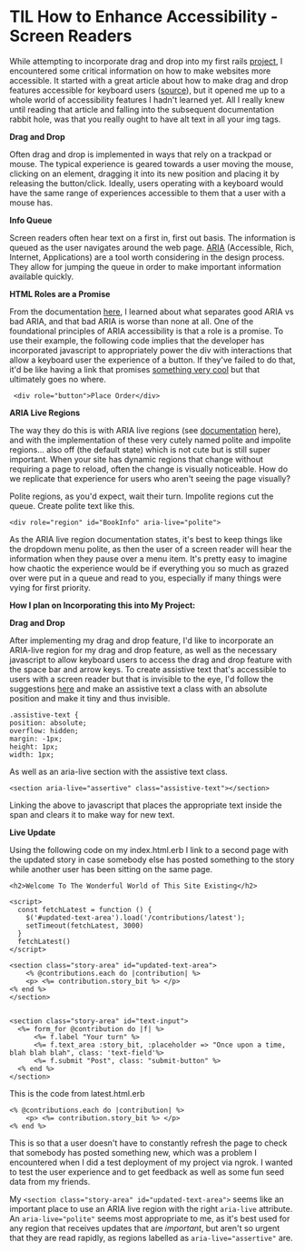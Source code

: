 # TIL How to Enhance Accessibility - Screen Readers

While attempting to incorporate drag and drop into my first rails [project](https://yasmina95.hashnode.dev/project-1-day-0), I encountered some critical information on how to make websites more accessible. It started with a great article about how to make drag and drop features accessible for keyboard users ([source](https://medium.com/salesforce-ux/4-major-patterns-for-accessible-drag-and-drop-1d43f64ebf09)), but it opened me up to a whole world of accessibility features I hadn't learned yet. All I really knew until reading that article and falling into the subsequent documentation rabbit hole, was that you really ought to have alt text in all your img tags. 

**Drag and Drop**

Often drag and drop is implemented in ways that rely on a trackpad or mouse. The typical experience is geared towards a user moving the mouse, clicking on an element, dragging it into its new position and placing it by releasing the button/click. Ideally, users operating with a keyboard would have the same range of experiences accessible to them that a user with a mouse has. 

**Info Queue**

Screen readers often hear text on a first in, first out basis. The information is queued as the user navigates around the web page. [ARIA](https://www.w3.org/TR/2011/CR-wai-aria-20110118/states_and_properties#attrs_liveregions) (Accessible, Rich, Internet, Applications) are a tool worth considering in the design process. They allow for jumping the queue in order to make important information available quickly. 

**HTML Roles are a Promise**

From the documentation [here](https://w3c.github.io/aria-practices/#no_aria_better_bad_aria), I learned about what separates good ARIA vs bad ARIA, and that bad ARIA is worse than none at all. One of the foundational principles of ARIA accessibility is that a role is a promise. To use their example, the following code implies that the developer has incorporated javascript to appropriately power the div with interactions that allow a keyboard user the experience of a button. If they've failed to do that, it'd be like having a link that promises [something very cool](Link) but that ultimately goes no where.

```
 <div role="button">Place Order</div>
```

**ARIA Live Regions**

The way they do this is with ARIA live regions (see [documentation](https://developer.mozilla.org/en-US/docs/Web/Accessibility/ARIA/ARIA_Live_Regions) here), and with the implementation of these very cutely named polite and impolite regions... also off (the default state) which is not cute but is still super important. When your site has dynamic regions that change without requiring a page to reload, often the change is visually noticeable. How do we replicate that experience for users who aren't seeing the page visually? 

Polite regions, as you'd expect, wait their turn. Impolite regions cut the queue. Create polite text like this. 
```
<div role="region" id="BookInfo" aria-live="polite">
```
As the ARIA live region documentation states, it's best to keep things like the dropdown menu polite, as then the user of a screen reader will hear the information when they pause over a menu item. It's pretty easy to imagine how chaotic the experience would be if everything you so much as grazed over were put in a queue and read to you, especially if many things were vying for first priority. 

**How I plan on Incorporating this into My Project:**


**Drag and Drop**

After implementing my drag and drop feature, I'd like to incorporate an ARIA-live region for my drag and drop feature, as well as the necessary javascript to allow keyboard users to access the drag and drop feature with the space bar and arrow keys. To create assistive text that's accessible to users with a screen reader but that is invisible to the eye, I'd follow the suggestions [here](https://medium.com/salesforce-ux/4-major-patterns-for-accessible-drag-and-drop-1d43f64ebf09) and make an assistive text a class with an absolute position and make it tiny and thus invisible. 
```
.assistive-text {
position: absolute;
overflow: hidden;
margin: -1px;
height: 1px;
width: 1px;
```
As well as an aria-live section with the assistive text class.
```
<section aria-live="assertive" class="assistive-text"></section>
```
Linking the above to javascript that places the appropriate text inside the span and clears it to make way for new text. 

**Live Update**


Using the following code on my index.html.erb I link to a second page with the updated story in case somebody else has posted something to the story while another user has been sitting on the same page. 
```
<h2>Welcome To The Wonderful World of This Site Existing</h2>

<script>
  const fetchLatest = function () {
    $('#updated-text-area').load('/contributions/latest');
    setTimeout(fetchLatest, 3000)
  }
  fetchLatest()
</script>

<section class="story-area" id="updated-text-area">
    <% @contributions.each do |contribution| %>
    <p> <%= contribution.story_bit %> </p>
<% end %>
</section>
 

<section class="story-area" id="text-input">
  <%= form_for @contribution do |f| %>
      <%= f.label "Your turn" %>
      <%= f.text_area :story_bit, :placeholder => "Once upon a time, blah blah blah", class: 'text-field'%>
      <%= f.submit "Post", class: "submit-button" %>    
  <% end %>
</section>
```
This is the code from latest.html.erb
```
<% @contributions.each do |contribution| %>
    <p> <%= contribution.story_bit %> </p>
<% end %>
```
This is so that a user doesn't have to constantly refresh the page to check that somebody has posted something new, which was a problem I encountered when I did a test deployment of my project via ngrok. I wanted to test the user experience and to get feedback as well as some fun seed data from my friends. 

My `<section class="story-area" id="updated-text-area">` seems like an important place to use an ARIA live region with the right `aria-live` attribute. An `aria-live="polite"` seems most appropriate to me, as it's best used for any region that receives updates that are *important*, but aren't so urgent that they are read rapidly, as regions labelled as `aria-live="assertive"` are. 
